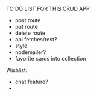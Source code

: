 TO DO LIST FOR THIS CRUD APP:
- post route
- put route
- delete route
- api fetches/rest?
- style
- nodemailer?
- favorite cards into collection


Wishlist:
- chat feature?
- 